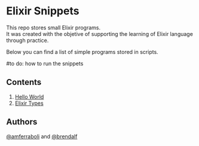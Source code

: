 # Elixir Snippets

This repo stores small Elixir programs.  
It was created with the objetive of supporting the learning of Elixir language through practice. 

Below you can find a list of simple programs stored in scripts.

#to do: how to run the snippets

## Contents
1. [Hello World](src/hello_world.exs)
2. [Elixir Types](src/types.exs)

## Authors
[@amferraboli](https://github.com/amferraboli) and [@brendalf](https://github.com/brendalf)
